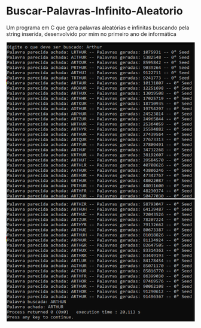 # Buscar-Palavras-Infinito-Aleatorio
Um programa em C que gera palavras aleatórias e infinitas buscando pela string inserida, desenvolvido por mim no primeiro ano de informática 

![](Screenshot_1.png)
![](Screenshot_2.png)
